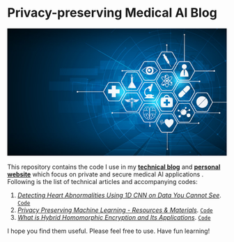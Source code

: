 # Privacy-preserving Medical AI Blog

![](./images/banner.jpg)

This repository contains the code I use in my [**technical blog**](https://encryptedlearner.com/) and [**personal website**](https://khoaduynguyen.com) which focus on private and secure medical AI applications . Following is the list of technical articles and accompanying codes:  
1. [*Detecting Heart Abnormalities Using 1D CNN on Data You Cannot See*](https://towardsdatascience.com/detecting-heart-abnormalities-using-1d-cnn-on-data-you-cannot-see-with-pysyft-735481a952d8). [`Code`](./ecg-split-1DCNN-PySyft/)
2. [*Privacy Preserving Machine Learning - Resources & Materials*](https://khoaduynguyen.com/blog/ppml-resources-materials#/). [`Code`](https://github.com/khoaguin/ppml-materials)
3. [*What is Hybrid Homomorphic Encryption and Its Applications*](). [`Code`](./what-is-hhe/)


I hope you find them useful. Please feel free to use. Have fun learning!
